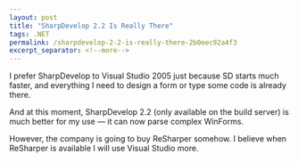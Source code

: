 ```yaml
---
layout: post
title: "SharpDevelop 2.2 Is Really There"
tags: .NET
permalink: /sharpdevelop-2-2-is-really-there-2b0eec92a4f3
excerpt_separator: <!--more-->
---
```


I prefer SharpDevelop to Visual Studio 2005 just because SD starts much faster, and everything I need to design a form or type some code is already there.

And at this moment, SharpDevelop 2.2 (only available on the build server) is much better for my use — it can now parse complex WinForms.

However, the company is going to buy ReSharper somehow. I believe when ReSharper is available I will use Visual Studio more.
<!--more-->